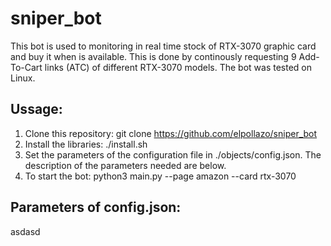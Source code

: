 # sniper_bot

This bot is used to monitoring in real time stock of RTX-3070 graphic card and buy it when is available. This is done by continously requesting 9 Add-To-Cart links (ATC) of different RTX-3070 models. The bot was tested on Linux.

## Ussage:

1. Clone this repository: git clone https://github.com/elpollazo/sniper_bot
2. Install the libraries: ./install.sh
3. Set the parameters of the configuration file in ./objects/config.json. The description of the parameters needed are below.
4. To start the bot: python3 main.py --page amazon --card rtx-3070

## Parameters of config.json:

asdasd
